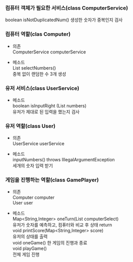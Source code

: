 ### 컴퓨터 객체가 필요한 서비스(class ComputerService)
boolean isNotDuplicatedNum()
생성한 숫자가 중복인지 검사
### 컴퓨터 역할(clas Computer)
- 의존  
ComputerService computerService

- 메소드  
List<Integer> selectNumbers()  
중복 없이 랜덤한 수 3개 생성 

### 유저 서비스(class UserService)

- 메소드  
boolean isInputRight (List<Integer> numbers)  
유저가 제대로 된 입력을 했는지 검사

### 유저 역할(class User)
- 의존  
UserService userService

- 메소드  
inputNumbers() throws IllegalArgumentException   
세개의 숫자 입력 받기


### 게임을 진행하는 역할(class GamePlayer)
- 의존  
Computer computer  
User user

- 메소드  
Map<String,Integer> oneTurn(List<Integer> computerSelect)  
유저가 숫자를 예측하고, 컴퓨터와 비교 후 상태 return  
void printScore(Map<String,Integer> score)  
유저의 상태를 출력  
void oneGame()
한 게임의 진행과 종료  
void playGame()  
전체 게임 진행
